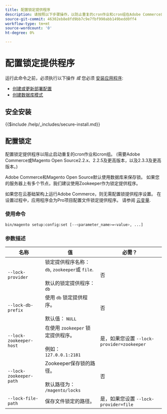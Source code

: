 ```yaml
---
title: 配置锁定提供程序
description: 请按照以下步骤操作，以防止重复的cron作业和cron组在Adobe Commerce或Magento Open Source部署中运行。
source-git-commit: 46302eb8e8fd9bb7c9e7fbf990abb149bedd0ff4
workflow-type: tm+mt
source-wordcount: '0'
ht-degree: 0%

---
```



# 配置锁定提供程序

运行此命令之前，必须执行以下操作 *或* 您必须 [安装应用程序](../advanced.md):

* [创建或更新部署配置](deployment.md)
* [创建数据库模式](database.md)

## 安全安装

{{$include /help/_includes/secure-install.md}}

## 配置锁定

配置锁定提供程序以阻止启动重复的cron作业和cron组。 (需要Adobe Commerce或Magento Open Source2.2.x、2.2.5及更高版本，以及2.3.3及更高版本。)

Adobe Commerce和Magento Open Source默认使用数据库来保存锁。 如果您的服务器上有多个节点，我们建议使用Zookeeper作为锁定提供程序。

如果您在云基础架构上运行Adobe Commerce，则无需配置锁提供程序设置。 在设置过程中，应用程序会为Pro项目配置文件锁定提供程序。 请参阅 [云变量](https://devdocs.magento.com/cloud/env/variables-cloud.html).

### 使用命令

```bash
bin/magento setup:config:set [--<parameter_name>=<value>, ...]
```

### 参数描述

| 名称 | 值 | 必需？ |
|--- |--- |--- |
| `--lock-provider` | 锁定提供程序名称： `db`, `zookeeper`或 `file`.<br><br>默认的锁定提供程序： `db` | 否 |
| `--lock-db-prefix` | 使用 `db` 锁定提供程序。<br><br>默认值： `NULL` | 否 |
| `--lock-zookeeper-host` | 在使用 `zookeeper` 锁定提供程序。<br><br>例如： `127.0.0.1:2181` | 是，如果您设置 `--lock-provider=zookeeper` |
| `--lock-zookeeper-path` | Zookeeper保存锁的路径。<br><br>默认路径为： `/magento/locks` | 否 |
| `--lock-file-path` | 保存文件锁定的路径。 | 是，如果您设置 `--lock-provider=file` |
